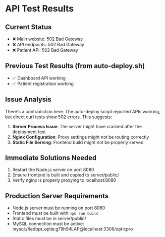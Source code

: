 # API Test Results

## Current Status
- ❌ Main website: 502 Bad Gateway
- ❌ API endpoints: 502 Bad Gateway  
- ❌ Patient API: 502 Bad Gateway

## Previous Test Results (from auto-deploy.sh)
- ✅ Dashboard API working
- ✅ Patient registration working

## Issue Analysis
There's a contradiction here. The auto-deploy script reported APIs working, but direct curl tests show 502 errors. This suggests:

1. **Server Process Issue**: The server might have crashed after the deployment test
2. **Nginx Configuration**: Proxy settings might not be routing correctly
3. **Static File Serving**: Frontend build might not be properly served

## Immediate Solutions Needed
1. Restart the Node.js server on port 8080
2. Ensure frontend is built and copied to server/public/
3. Verify nginx is properly proxying to localhost:8080

## Production Server Requirements
- Node.js server must be running on port 8080
- Frontend must be built with `npm run build`
- Static files must be in server/public/
- MySQL connection must be active: mysql://ledbpt_optie:g79h94LAP@localhost:3306/opticpro